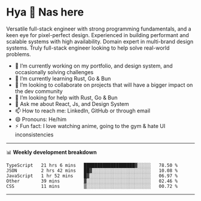 # Hya 👋 Nas here

Versatile full-stack engineer with strong programming fundamentals, and a keen eye for pixel-perfect design. Experienced in building performant and scalable systems with high availability. Domain expert in multi-brand design systems. Truly full-stack engineer looking to help solve real-world problems.

- 🔭 I’m currently working on my portfolio, and design system, and occasionally solving challenges
- 🌱 I’m currently learning Rust, Go & Bun
- 👯 I’m looking to collaborate on projects that will have a bigger impact on the dev community
- 🤔 I’m looking for help with Rust, Go & Bun
- 💬 Ask me about React, Js, and Design System
- 📫 How to reach me: LinkedIn, GitHub or through email
- 😄 Pronouns: He/him
- ⚡ Fun fact: I love watching anime, going to the gym & hate UI inconsistencies

-------
📊 **Weekly development breakdown**
<!--START_SECTION:waka-->

```text
TypeScript   21 hrs 6 mins   ███████████████████▓░░░░░   78.50 %
JSON         2 hrs 42 mins   ██▓░░░░░░░░░░░░░░░░░░░░░░   10.08 %
JavaScript   1 hr 52 mins    █▓░░░░░░░░░░░░░░░░░░░░░░░   06.97 %
Other        39 mins         ▓░░░░░░░░░░░░░░░░░░░░░░░░   02.46 %
CSS          11 mins         ▒░░░░░░░░░░░░░░░░░░░░░░░░   00.72 %
```

<!--END_SECTION:waka-->
-------
